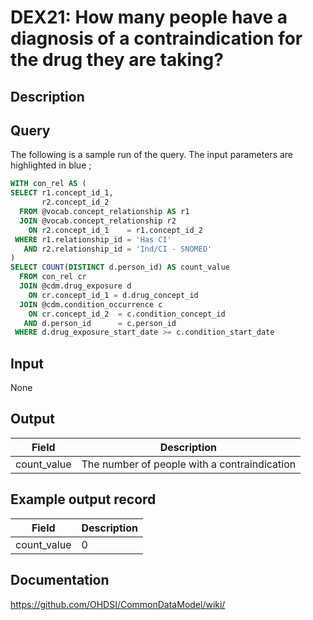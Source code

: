 <!---
Group:drug exposure
Name:DEX21 How many people have a diagnosis of a contraindication for the drug they are taking?
Author:Patrick Ryan
CDM Version: 5.3
-->

# DEX21: How many people have a diagnosis of a contraindication for the drug they are taking?

## Description

## Query

The following is a sample run of the query. The input parameters are highlighted in  blue  ;


```sql
WITH con_rel AS (
SELECT r1.concept_id_1,
       r2.concept_id_2
  FROM @vocab.concept_relationship AS r1
  JOIN @vocab.concept_relationship r2
    ON r2.concept_id_1    = r1.concept_id_2
 WHERE r1.relationship_id = 'Has CI'
   AND r2.relationship_id = 'Ind/CI - SNOMED'
)
SELECT COUNT(DISTINCT d.person_id) AS count_value
  FROM con_rel cr
  JOIN @cdm.drug_exposure d
    ON cr.concept_id_1 = d.drug_concept_id
  JOIN @cdm.condition_occurrence c
    ON cr.concept_id_2  = c.condition_concept_id
   AND d.person_id      = c.person_id
 WHERE d.drug_exposure_start_date >= c.condition_start_date
```

## Input
None

## Output

|  Field |  Description |
| --- | --- |
| count_value | The number of people with a contraindication |

## Example output record

|  Field |  Description |
| --- | --- |
| count_value | 0 |

## Documentation
https://github.com/OHDSI/CommonDataModel/wiki/

